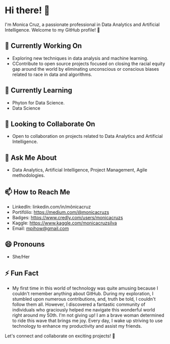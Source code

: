 
# Hi there! 👋

I'm Monica Cruz, a passionate professional in Data Analytics and Artificial Intelligence. Welcome to my GitHub profile! 🚀

## 🔭 Currently Working On
- Exploring new techniques in data analysis and machine learning.
- CContribute to open source projects focused on closing the racial equity gap around the world by eliminating unconscious or conscious biases related to race in data and algorithms.

## 🌱 Currently Learning
- Phyton for Data Science.
- Data Science

## 👯 Looking to Collaborate On
- Open to collaboration on projects related to Data Analytics and Artificial Intelligence.

## 💬 Ask Me About
- Data Analytics, Artificial Intelligence, Project Management, Agile methodologies.

## 📫 How to Reach Me
- LinkedIn: linkedin.com/in/mônicacruz
- Portifólio: https://medium.com/@monicacruzs
- Badges: https://www.credly.com/users/monicacruzs
- Kaggle:  https://www.kaggle.com/monicacruzsilva
- Email: mpihow@gmail.com

## 😄 Pronouns
- She/Her

## ⚡ Fun Fact
- My first time in this world of technology was quite amusing because I couldn't remember anything about GitHub. During my exploration, I stumbled upon numerous contributions, and, truth be told, I couldn't follow them all. However, I discovered a fantastic community of individuals who graciously helped me navigate this wonderful world right around my 50th. I'm not giving up! I am a brave woman determined to ride this wave that brings me joy. Every day, I wake up striving to use technology to enhance my productivity and assist my friends.


Let's connect and collaborate on exciting projects! 🤝
